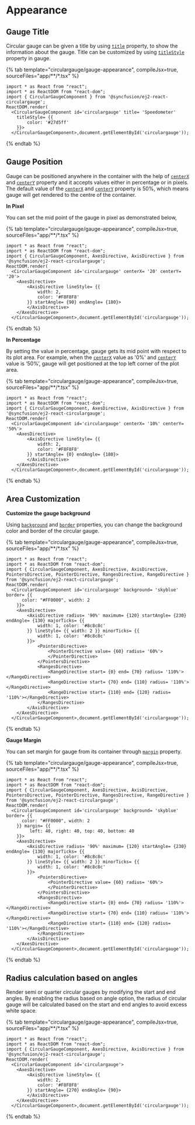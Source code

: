 # Appearance

## Gauge Title

Circular gauge can be given a title by using
[`title`](../api/circular-gauge/#title-string) property, to show the information about the gauge.
Title can be customized by using [`titleStyle`](../api/circular-gauge/#titlestyle-fontmodel)
property in gauge.

{% tab template="circulargauge/gauge-appearance", compileJsx=true, sourceFiles="app/**/*.tsx" %}

```tsx
import * as React from "react";
import * as ReactDOM from "react-dom";
import { CircularGaugeComponent } from '@syncfusion/ej2-react-circulargauge';
ReactDOM.render(
  <CircularGaugeComponent id='circulargauge' title= 'Speedometer'
    titleStyle= {{
        color: '#27d5ff'
    }}>
  </CircularGaugeComponent>,document.getElementById('circulargauge'));

```

{% endtab %}

## Gauge Position

<!-- markdownlint-disable MD036 -->

Gauge can be positioned anywhere in the container with the help of
[`centerX`](../api/circular-gauge/#centerx-string) and
[`centerY`](../api/circular-gauge/#centery-string)
property and it accepts values either in percentage or in pixels.
The default value of the [`centerX`](../api/circular-gauge/#centerx-string) and
[`centerY`](../api/circular-gauge/#centery-string) property is 50%, which means gauge will get rendered to the centre of the container.

**In Pixel**

You can set the mid point of the gauge in pixel as demonstrated below,

{% tab template="circulargauge/gauge-appearance", compileJsx=true, sourceFiles="app/**/*.tsx" %}

```tsx
import * as React from "react";
import * as ReactDOM from "react-dom";
import { CircularGaugeComponent, AxesDirective, AxisDirective } from '@syncfusion/ej2-react-circulargauge';
ReactDOM.render(
  <CircularGaugeComponent id='circulargauge' centerX= '20' centerY= '20'>
    <AxesDirective>
        <AxisDirective lineStyle= {{
            width: 2,
            color: '#F8F8F8'
        }} startAngle= {90} endAngle= {180}>
        </AxisDirective>
    </AxesDirective>
  </CircularGaugeComponent>,document.getElementById('circulargauge'));

```

{% endtab %}
<!-- markdownlint-disable MD036 -->

**In Percentage**

By setting the value in percentage, gauge gets its mid point with respect to its plot area.
For example, when the [`centerX`](../api/circular-gauge/#centerx-string)
value as '0%' and [`centerY`](../api/circular-gauge/#centery-string) value is ‘50%’,
gauge will get positioned at the top left corner of the plot area.

{% tab template="circulargauge/gauge-appearance", compileJsx=true, sourceFiles="app/**/*.tsx" %}

```tsx
import * as React from "react";
import * as ReactDOM from "react-dom";
import { CircularGaugeComponent, AxesDirective, AxisDirective } from '@syncfusion/ej2-react-circulargauge';
ReactDOM.render(
  <CircularGaugeComponent id='circulargauge' centerX= '10%' centerY= '50%'>
    <AxesDirective>
        <AxisDirective lineStyle= {{
            width: 2,
            color: '#F8F8F8'
        }} startAngle= {0} endAngle= {180}>
        </AxisDirective>
    </AxesDirective>
  </CircularGaugeComponent>,document.getElementById('circulargauge'));

```

{% endtab %}
<!-- markdownlint-disable MD036 -->

## Area Customization

**Customize the gauge background**

Using [`background`](../api/circular-gauge/#background-string) and
[`border`](../api/circular-gauge/#border-bordermodel) properties, you can change the background color and border of the circular gauge.

{% tab template="circulargauge/gauge-appearance", compileJsx=true, sourceFiles="app/**/*.tsx" %}

```tsx
import * as React from "react";
import * as ReactDOM from "react-dom";
import { CircularGaugeComponent, AxesDirective, AxisDirective, PointersDirective, PointerDirective, RangesDirective, RangeDirective } from '@syncfusion/ej2-react-circulargauge';
ReactDOM.render(
  <CircularGaugeComponent id='circulargauge' background= 'skyblue' border= {{
      color: "#FF0000", width: 2
    }}>
    <AxesDirective>
        <AxisDirective radius= '90%' maximum= {120} startAngle= {230} endAngle= {130} majorTicks= {{
            width: 1, color: '#8c8c8c'
        }} lineStyle= {{ width: 2 }} minorTicks= {{
            width: 1, color: '#8c8c8c'
        }}>
            <PointersDirective>
                <PointerDirective value= {60} radius= '60%'>
                </PointerDirective>
            </PointersDirective>
            <RangesDirective>
                <RangeDirective start= {0} end= {70} radius= '110%'></RangeDirective>
                <RangeDirective start= {70} end= {110} radius= '110%'></RangeDirective>
                <RangeDirective start= {110} end= {120} radius= '110%'></RangeDirective>
            </RangesDirective>
        </AxisDirective>
    </AxesDirective>
  </CircularGaugeComponent>,document.getElementById('circulargauge'));

```

{% endtab %}

**Gauge Margin**

You can set margin for gauge from its container through
[`margin`](../api/circular-gauge/#margin-marginmodel) property.

{% tab template="circulargauge/gauge-appearance", compileJsx=true, sourceFiles="app/**/*.tsx" %}

```tsx
import * as React from "react";
import * as ReactDOM from "react-dom";
import { CircularGaugeComponent, AxesDirective, AxisDirective, PointersDirective, PointerDirective, RangesDirective, RangeDirective } from '@syncfusion/ej2-react-circulargauge';
ReactDOM.render(
  <CircularGaugeComponent id='circulargauge' background= 'skyblue' border= {{
      color: "#FF0000", width: 2
    }} margin= {{
         left: 40, right: 40, top: 40, bottom: 40
    }}>
    <AxesDirective>
        <AxisDirective radius= '90%' maximum= {120} startAngle= {230} endAngle= {130} majorTicks= {{
            width: 1, color: '#8c8c8c'
        }} lineStyle= {{ width: 2 }} minorTicks= {{
            width: 1, color: '#8c8c8c'
        }}>
            <PointersDirective>
                <PointerDirective value= {60} radius= '60%'>
                </PointerDirective>
            </PointersDirective>
            <RangesDirective>
                <RangeDirective start= {0} end= {70} radius= '110%'></RangeDirective>
                <RangeDirective start= {70} end= {110} radius= '110%'></RangeDirective>
                <RangeDirective start= {110} end= {120} radius= '110%'></RangeDirective>
            </RangesDirective>
        </AxisDirective>
    </AxesDirective>
  </CircularGaugeComponent>,document.getElementById('circulargauge'));

```

{% endtab %}

## Radius calculation based on angles

Render semi or quarter circular gauges by modifying the start and end angles. By enabling the radius based on angle option, the radius of circular gauge will be calculated based on the start and end angles to avoid excess white space.

{% tab template="circulargauge/gauge-appearance", compileJsx=true, sourceFiles="app/**/*.tsx" %}

```tsx
import * as React from "react";
import * as ReactDOM from "react-dom";
import { CircularGaugeComponent, AxesDirective, AxisDirective } from '@syncfusion/ej2-react-circulargauge';
ReactDOM.render(
  <CircularGaugeComponent id='circulargauge'>
    <AxesDirective>
        <AxisDirective lineStyle= {{
            width: 2,
            color: '#F8F8F8'
        }} startAngle= {270} endAngle= {90}>
        </AxisDirective>
    </AxesDirective>
  </CircularGaugeComponent>,document.getElementById('circulargauge'));

```

{% endtab %}